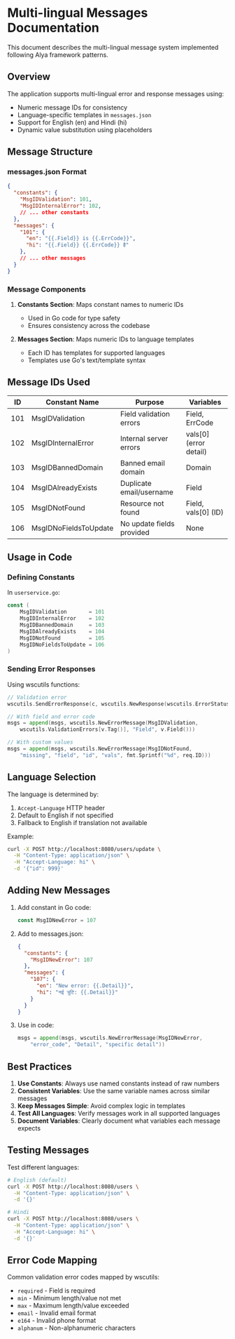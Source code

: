 # Multi-lingual Messages Documentation

This document describes the multi-lingual message system implemented following Alya framework patterns.

## Overview

The application supports multi-lingual error and response messages using:
- Numeric message IDs for consistency
- Language-specific templates in `messages.json`
- Support for English (en) and Hindi (hi)
- Dynamic value substitution using placeholders

## Message Structure

### messages.json Format

```json
{
  "constants": {
    "MsgIDValidation": 101,
    "MsgIDInternalError": 102,
    // ... other constants
  },
  "messages": {
    "101": {
      "en": "{{.Field}} is {{.ErrCode}}",
      "hi": "{{.Field}} {{.ErrCode}} है"
    },
    // ... other messages
  }
}
```

### Message Components

1. **Constants Section**: Maps constant names to numeric IDs
   - Used in Go code for type safety
   - Ensures consistency across the codebase

2. **Messages Section**: Maps numeric IDs to language templates
   - Each ID has templates for supported languages
   - Templates use Go's text/template syntax

## Message IDs Used

| ID  | Constant Name | Purpose | Variables |
|-----|--------------|---------|-----------|
| 101 | MsgIDValidation | Field validation errors | Field, ErrCode |
| 102 | MsgIDInternalError | Internal server errors | vals[0] (error detail) |
| 103 | MsgIDBannedDomain | Banned email domain | Domain |
| 104 | MsgIDAlreadyExists | Duplicate email/username | Field |
| 105 | MsgIDNotFound | Resource not found | Field, vals[0] (ID) |
| 106 | MsgIDNoFieldsToUpdate | No update fields provided | None |

## Usage in Code

### Defining Constants

In `userservice.go`:
```go
const (
    MsgIDValidation       = 101
    MsgIDInternalError    = 102
    MsgIDBannedDomain     = 103
    MsgIDAlreadyExists    = 104
    MsgIDNotFound         = 105
    MsgIDNoFieldsToUpdate = 106
)
```

### Sending Error Responses

Using wscutils functions:
```go
// Validation error
wscutils.SendErrorResponse(c, wscutils.NewResponse(wscutils.ErrorStatus, nil, msgs))

// With field and error code
msgs = append(msgs, wscutils.NewErrorMessage(MsgIDValidation, 
    wscutils.ValidationErrors[v.Tag()], "Field", v.Field()))

// With custom values
msgs = append(msgs, wscutils.NewErrorMessage(MsgIDNotFound, 
    "missing", "field", "id", "vals", fmt.Sprintf("%d", req.ID)))
```

## Language Selection

The language is determined by:
1. `Accept-Language` HTTP header
2. Default to English if not specified
3. Fallback to English if translation not available

Example:
```bash
curl -X POST http://localhost:8080/users/update \
  -H "Content-Type: application/json" \
  -H "Accept-Language: hi" \
  -d '{"id": 999}'
```

## Adding New Messages

1. Add constant in Go code:
   ```go
   const MsgIDNewError = 107
   ```

2. Add to messages.json:
   ```json
   {
     "constants": {
       "MsgIDNewError": 107
     },
     "messages": {
       "107": {
         "en": "New error: {{.Detail}}",
         "hi": "नई त्रुटि: {{.Detail}}"
       }
     }
   }
   ```

3. Use in code:
   ```go
   msgs = append(msgs, wscutils.NewErrorMessage(MsgIDNewError, 
       "error_code", "Detail", "specific detail"))
   ```

## Best Practices

1. **Use Constants**: Always use named constants instead of raw numbers
2. **Consistent Variables**: Use the same variable names across similar messages
3. **Keep Messages Simple**: Avoid complex logic in templates
4. **Test All Languages**: Verify messages work in all supported languages
5. **Document Variables**: Clearly document what variables each message expects

## Testing Messages

Test different languages:
```bash
# English (default)
curl -X POST http://localhost:8080/users \
  -H "Content-Type: application/json" \
  -d '{}'

# Hindi
curl -X POST http://localhost:8080/users \
  -H "Content-Type: application/json" \
  -H "Accept-Language: hi" \
  -d '{}'
```

## Error Code Mapping

Common validation error codes mapped by wscutils:
- `required` - Field is required
- `min` - Minimum length/value not met
- `max` - Maximum length/value exceeded
- `email` - Invalid email format
- `e164` - Invalid phone format
- `alphanum` - Non-alphanumeric characters